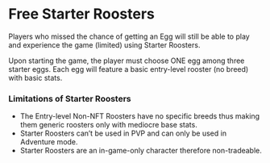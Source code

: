 # Free Starter Roosters

Players who missed the chance of getting an Egg will still be able to play and experience the game (limited) using Starter Roosters.

Upon starting the game, the player must choose ONE egg among three starter eggs. Each egg will feature a basic entry-level rooster (no breed) with basic stats.

### Limitations of Starter Roosters

* The Entry-level Non-NFT Roosters have no specific breeds thus making them generic roosters only with mediocre base stats.
* Starter Roosters can’t be used in PVP and can only be used in Adventure mode.
* Starter Roosters are an in-game-only character therefore non-tradeable.&#x20;

